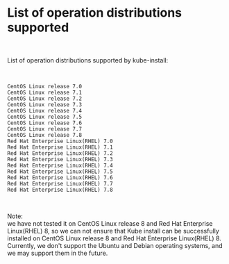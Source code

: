 
# List of operation distributions supported

<br>

List of operation distributions supported by kube-install:

<br>

```
CentOS Linux release 7.0
CentOS Linux release 7.1
CentOS Linux release 7.2
CentOS Linux release 7.3
CentOS Linux release 7.4
CentOS Linux release 7.5
CentOS Linux release 7.6
CentOS Linux release 7.7
CentOS Linux release 7.8
Red Hat Enterprise Linux(RHEL) 7.0
Red Hat Enterprise Linux(RHEL) 7.1
Red Hat Enterprise Linux(RHEL) 7.2
Red Hat Enterprise Linux(RHEL) 7.3
Red Hat Enterprise Linux(RHEL) 7.4
Red Hat Enterprise Linux(RHEL) 7.5
Red Hat Enterprise Linux(RHEL) 7.6
Red Hat Enterprise Linux(RHEL) 7.7
Red Hat Enterprise Linux(RHEL) 7.8
```

<br>

Note:
<br>
we have not tested it on CentOS Linux release 8 and Red Hat Enterprise Linux(RHEL) 8, so we can not ensure that Kube install can be successfully installed on CentOS Linux release 8 and Red Hat Enterprise Linux(RHEL) 8.
<br>
Currently, we don't support the Ubuntu and Debian operating systems, and we may support them in the future.
<br>



